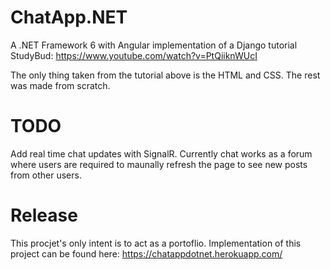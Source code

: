 # ChatApp.NET
A .NET Framework 6 with Angular implementation of a Django tutorial StudyBud:
https://www.youtube.com/watch?v=PtQiiknWUcI


The only thing taken from the tutorial above is the HTML and CSS. The rest was made from scratch.


# TODO
Add real time chat updates with SignalR. Currently chat works as a forum where users are required to maunally refresh the page to see new posts from other users.


# Release
This procjet's only intent is to act as a portoflio.
Implementation of this project can be found here: 
https://chatappdotnet.herokuapp.com/
